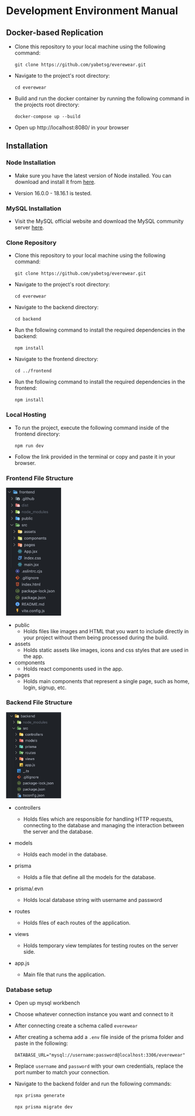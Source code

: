 # Development Environment Manual
## Docker-based Replication
 -  Clone this repository to your local machine using the following command:

    `git clone https://github.com/yabetsg/everewear.git`
- Navigate to the project's root directory:

    `cd everewear`
- Build and run the docker container by running the following command in the projects root directory:
    
    `docker-compose up --build`
- Open up http://localhost:8080/ in your browser


## Installation

### Node Installation

- Make sure you have the latest version of Node installed. You can download and install it from <a href="https://nodejs.org/en/download">here</a>.

- Version 16.0.0 - 18.16.1 is tested.


### MySQL Installation

- Visit the MySQL official website and download the MySQL community server <a href="https://dev.mysql.com/downloads/mysql/">here</a>.



### Clone Repository

-  Clone this repository to your local machine using the following command:

    `git clone https://github.com/yabetsg/everewear.git`
- Navigate to the project's root directory:
    
    `cd everewear`
- Navigate to the backend directory:
    
    `cd backend`
-  Run the following command to install the required dependencies in the backend:

     `npm install`
- Navigate to the frontend directory:
    
    `cd ../frontend`
-  Run the following command to install the required dependencies in the frontend:

     `npm install`

### Local Hosting

- To run the project, execute the following command inside of the frontend directory:

    `npm run dev`
- Follow the link provided in the terminal or copy and paste it in your browser.

### Frontend File Structure

<img src="./pictures/frontend-structure.png" width="150"></img>
- public
    - Holds files like images and HTML that you want to include directly in your project without them being processed during the build.
- assets
    - Holds static assets like images, icons and css styles that are used in the app.
- components
    - Holds react components used in the app.
- pages
    - Holds main components that represent a single page, such as home, login, signup, etc.

### Backend File Structure

<img src="./pictures/backend-structure.png" width="150"></img>

- controllers 
    -  Holds files which are responsible for handling HTTP requests, connecting to the database and managing the interaction between the server and the database.

- models 
    - Holds each model in the database.

- prisma 
    - Holds a file that define all the models for the database.

- prisma/.evn
    - Holds local database string with username and password

- routes
    - Holds files of each routes of the application.

- views
    - Holds temporary view templates for testing routes on the server side.

- app.js
    - Main file that runs the application.

### Database setup

 - Open up mysql workbench 
 - Choose whatever connection instance you want and connect to it
 - After connecting create a schema called `everewear`
 - After creating a schema add a `.env` file inside of the prisma folder and paste in the following:

    `DATABASE_URL="mysql://username:password@localhost:3306/everewear"`
    
- Replace `username` and  `password` with your own credentials, replace the port number to match your connection.

- Navigate to the backend folder and run the following commands:
   
    `npx prisma generate`
    
    `npx prisma migrate dev`

